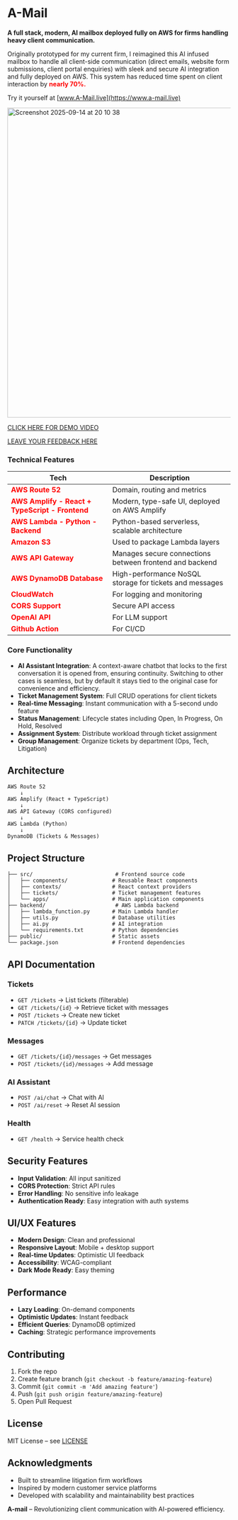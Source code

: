 # A-Mail

**A full stack, modern, AI mailbox deployed fully on AWS for firms handling heavy client communication.**

Originally prototyped for my current firm, I reimagined this AI infused mailbox to handle all client-side communication (direct emails, website form submissions, client portal enquiries) with sleek and secure AI integration and fully deployed on AWS. This system has reduced time spent on client interaction by <span style="color:red; font-weight:bold;">nearly 70%.</span>

Try it yourself at [www.A-Mail.live](https://www.a-mail.live)

<img width="2380" height="700" alt="Screenshot 2025-09-14 at 20 10 38" src="https://github.com/user-attachments/assets/f1b45ca3-f89a-4c94-a946-07a9b65f4e8a" />

[CLICK HERE FOR DEMO VIDEO](https://youtu.be/kAlLpC9a_uQ)

[LEAVE YOUR FEEDBACK HERE](https://citrine-hamburger-7f5.notion.site/ebd/26e19d49e5c180fa9829de975e8ddc1a)

### Technical Features

| Tech | Description |
|---------|-------------|
| <span style="color:red; font-weight:bold;">AWS Route 52</span> | Domain, routing and metrics |
| <span style="color:red; font-weight:bold;">AWS Amplify - React + TypeScript - Frontend</span> | Modern, type-safe UI, deployed on AWS Amplify |
| <span style="color:red; font-weight:bold;">AWS Lambda - Python - Backend</span> | Python-based serverless, scalable architecture |
| <span style="color:red; font-weight:bold;">Amazon S3</span> | Used to package Lambda layers |
| <span style="color:red; font-weight:bold;">AWS API Gateway</span> | Manages secure connections between frontend and backend |
| <span style="color:red; font-weight:bold;">AWS DynamoDB Database</span> | High-performance NoSQL storage for tickets and messages |
| <span style="color:red; font-weight:bold;">CloudWatch</span> | For logging and monitoring |
| <span style="color:red; font-weight:bold;">CORS Support</span> | Secure API access |
| <span style="color:red; font-weight:bold;">OpenAI API</span> | For LLM support |
| <span style="color:red; font-weight:bold;">Github Action</span> | For CI/CD |

### Core Functionality

* **AI Assistant Integration**: A context-aware chatbot that locks to the first conversation it is opened from, ensuring continuity. Switching to other cases is seamless, but by default it stays tied to the original case for convenience and efficiency.
* **Ticket Management System**: Full CRUD operations for client tickets
* **Real-time Messaging**: Instant communication with a 5-second undo feature
* **Status Management**: Lifecycle states including Open, In Progress, On Hold, Resolved
* **Assignment System**: Distribute workload through ticket assignment
* **Group Management**: Organize tickets by department (Ops, Tech, Litigation)

## Architecture

```
AWS Route 52
    ↓
AWS Amplify (React + TypeScript)
    ↓
AWS API Gateway (CORS configured)
    ↓
AWS Lambda (Python)
    ↓
DynamoDB (Tickets & Messages)
```

## Project Structure

```
├── src/                          # Frontend source code
│   ├── components/              # Reusable React components
│   ├── contexts/                # React context providers
│   ├── tickets/                 # Ticket management features
│   └── apps/                    # Main application components
├── backend/                      # AWS Lambda backend
│   ├── lambda_function.py       # Main Lambda handler
│   ├── utils.py                 # Database utilities
│   ├── ai.py                    # AI integration
│   └── requirements.txt         # Python dependencies
├── public/                      # Static assets
└── package.json                 # Frontend dependencies
```

## API Documentation

### Tickets

* `GET /tickets` → List tickets (filterable)
* `GET /tickets/{id}` → Retrieve ticket with messages
* `POST /tickets` → Create new ticket
* `PATCH /tickets/{id}` → Update ticket

### Messages

* `GET /tickets/{id}/messages` → Get messages
* `POST /tickets/{id}/messages` → Add message

### AI Assistant

* `POST /ai/chat` → Chat with AI
* `POST /ai/reset` → Reset AI session

### Health

* `GET /health` → Service health check

## Security Features

* **Input Validation**: All input sanitized
* **CORS Protection**: Strict API rules
* **Error Handling**: No sensitive info leakage
* **Authentication Ready**: Easy integration with auth systems

## UI/UX Features

* **Modern Design**: Clean and professional
* **Responsive Layout**: Mobile + desktop support
* **Real-time Updates**: Optimistic UI feedback
* **Accessibility**: WCAG-compliant
* **Dark Mode Ready**: Easy theming

## Performance

* **Lazy Loading**: On-demand components
* **Optimistic Updates**: Instant feedback
* **Efficient Queries**: DynamoDB optimized
* **Caching**: Strategic performance improvements

## Contributing

1. Fork the repo
2. Create feature branch (`git checkout -b feature/amazing-feature`)
3. Commit (`git commit -m 'Add amazing feature'`)
4. Push (`git push origin feature/amazing-feature`)
5. Open Pull Request

## License

MIT License – see [LICENSE](LICENSE)

## Acknowledgments

* Built to streamline litigation firm workflows
* Inspired by modern customer service platforms
* Developed with scalability and maintainability best practices

**A-mail** – Revolutionizing client communication with AI-powered efficiency.
